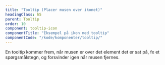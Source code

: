 ```yaml
---
title: "Tooltip (Placer musen over ikonet)"
headingClass: h5
parent: Tooltip
order: 10
component: tooltip-icon
componentTitle: "Eksempel på ikon med tooltip"
componentCode: "/kode/komponenter/tooltip/"
---
```

En tooltip kommer frem, når musen er over det element det er sat på, fx et spørgsmålstegn, og forsvinder igen når musen fjernes.
